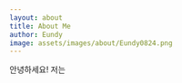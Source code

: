 ```yaml
---
layout: about
title: About Me
author: Eundy
image: assets/images/about/Eundy0824.png
---
```


안녕하세요!
저는 